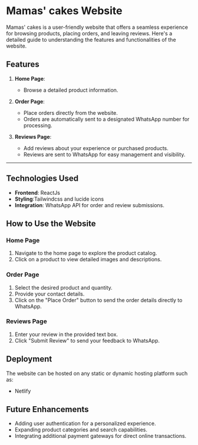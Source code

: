 # Mamas' cakes Website

Mamas' cakes is a user-friendly website that offers a seamless experience for browsing products, placing orders, and leaving reviews. Here's a detailed guide to understanding the features and functionalities of the website.


## Features

1. **Home Page**:
   - Browse a detailed product information.


2. **Order Page**:
   - Place orders directly from the website.
   - Orders are automatically sent to a designated WhatsApp number for processing.

3. **Reviews Page**:
   - Add reviews about your experience or purchased products.
   - Reviews are sent to WhatsApp for easy management and visibility.

---

## Technologies Used

- **Frontend**: ReactJs
- **Styling**:Tailwindcss and lucide icons
- **Integration**: WhatsApp API for order and review submissions.


## How to Use the Website

### Home Page
1. Navigate to the home page to explore the product catalog.
2. Click on a product to view detailed images and descriptions.

### Order Page
1. Select the desired product and quantity.
2. Provide your contact details.
3. Click on the "Place Order" button to send the order details directly to WhatsApp.

### Reviews Page
1. Enter your review in the provided text box.
2. Click "Submit Review" to send your feedback to WhatsApp.

## Deployment
The website can be hosted on any static or dynamic hosting platform such as:
- Netlify


## Future Enhancements
- Adding user authentication for a personalized experience.
- Expanding product categories and search capabilities.
- Integrating additional payment gateways for direct online transactions.

